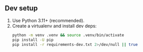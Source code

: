 ## Dev setup
1. Use Python 3.11+ (recommended).
2. Create a virtualenv and install dev deps:
   ```bash
   python -m venv .venv && source .venv/bin/activate
   pip install -U pip
   pip install -r requirements-dev.txt 2>/dev/null || true